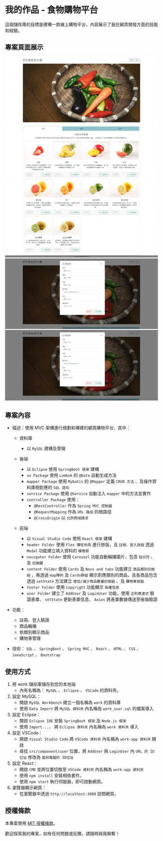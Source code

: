 # 我的作品 - 食物購物平台

這個儲存庫的目標是建構一款線上購物平台，內容展示了我在網頁開發方面的技能和經驗。

## 專案頁面展示
![示例圖片1](./showImages/ReactApp_01.png)
![示例圖片2](./showImages/ReactApp_02.png)
![示例圖片3](./showImages/ReactApp_03.png)
![示例圖片4](./showImages/ReactApp_04.png)
<br>
![示例圖片5](./showImages/ReactApp_05.png)
<br>
![示例圖片5](./showImages/ReactApp_05.png)
## 專案內容

- 描述：使用 MVC 架構進行規劃和構建的網頁購物平台，其中：

  - 資料庫
    - 以 `MySQL` 建構及管理
  
  - 後端
    - 以 `Eclipse` 使用 `SpringBoot 框架` 建構
    - `vo Package` 使用 `Lombok` 的 `@Data` 自動生成方法
    - `mapper Package` 使用 `Mybatis` 的 `@Mapper` 定義 `CRUD 方法` 、及操作資料庫相對應的 `SQL 語句`
    - `service Package` 使用 `@Service` 自動注入 `mapper` 中的方法並實作
    - `controller Package` 使用：
      - `@RestController` 作為 `Spring MVC 控制器`
      - `@RequestMapping` 作為 `URL 路徑` 的根路徑
      - `@CrossOrigin` 以 `允許跨域請求`
  
  - 前端
    - 以 `Visual Studio Code` 使用 `React 框架` 建構
    - `header Folder` 使用 `Flex 彈性布局` 進行排版，且 `註冊、登入按鈕` 透過 `Modal` 功能建立填入資料的 `模態框`
    - `navigater Folder` 使用 `Carousel` 功能自動輪播圖片，包含 `指示符` 、及 `切換鍵`
    - `content Folder` 使用 `Cards` 及 `Navs and tabs` 功能建立 `商品類別切換紐` ，再透過 `map陣列` 及 `Cards群組` 顯示對應類別的商品，且各商品包含透過 `setState` 方法建立 `增加/減少商品數量的按鈕` 、及 `購物車按鈕`
    - `footer Folder` 使用 `Copyright` 功能顯示 `版權信息`
    - `user Folder` 建立了 `AddUser` 及 `LoginUser` 功能，使用 `正則表達式` 驗證表單、 `setState` 更新表單信息、 `Axios` 將表單數據傳送至後端驗證
    
- 功能：
  - 註冊、登入驗證
  - 商品輪播
  - 依類別顯示商品
  - 購物車管理

- 技術： `SQL` 、 `SpringBoot` 、 `Spring MVC` 、 `React` 、 `HTML` 、 `CSS` 、 `JavaScript` 、 `Bootstrap`

## 使用方式
1. 將 work 儲存庫儲存到您的本地端
   - 內有名稱為： `MySQL` 、 `Eclipse` 、 `VSCode` 的資料夾。
2. 設定 MySQL：
   - 開啟 `MySQL Workbench` 建立一個名稱為 `work` 的資料庫
   - 使用 `Data Import` 將 `MySQL 資料夾` 內名稱為 `work_user.sql` 的檔案導入
3. 設定 Eclipse：
   - 開啟 `Eclipse IDE` 安裝 `SpringBoot 框架` 及 `Node.js 框架`
   - 使用 `Import...`， 將 `Eclipse 資料夾` 內名稱為 `work 資料夾` 導入
4. 設定 VSCode：
   - 開啟 `Visual Studio Code` 將 `VSCode 資料夾` 內名稱為 `work-app 資料夾` 開啟
   - 尋找 `src/component/user` 位置，將 `AddUser` 與 `LoginUser` 內 `URL 的 ID位址` 修改為 `當前電腦的 ID位址`
5. 設定 React：
   - 開啟 `CMD` 並將位置切換至 `VSCode 資料夾` 內名稱為 `work-app 資料夾`
   - 使用 `npm install` 安裝相依套件。
   - 使用 `npm start` 執行伺服器，即可啟動網頁。
6. 瀏覽器顯示網頁：
   - 在瀏覽器中透過 `http://localhost:3000` 訪問網頁。

## 授權條款
本專案使用 [MIT 授權條款](LICENSE)。

歡迎探索我的專案，如有任何問題或反饋，請隨時與我聯繫！
